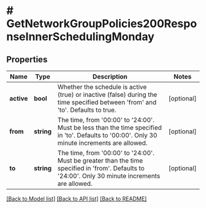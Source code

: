 # # GetNetworkGroupPolicies200ResponseInnerSchedulingMonday

## Properties

Name | Type | Description | Notes
------------ | ------------- | ------------- | -------------
**active** | **bool** | Whether the schedule is active (true) or inactive (false) during the time specified between &#39;from&#39; and &#39;to&#39;. Defaults to true. | [optional]
**from** | **string** | The time, from &#39;00:00&#39; to &#39;24:00&#39;. Must be less than the time specified in &#39;to&#39;. Defaults to &#39;00:00&#39;. Only 30 minute increments are allowed. | [optional]
**to** | **string** | The time, from &#39;00:00&#39; to &#39;24:00&#39;. Must be greater than the time specified in &#39;from&#39;. Defaults to &#39;24:00&#39;. Only 30 minute increments are allowed. | [optional]

[[Back to Model list]](../../README.md#models) [[Back to API list]](../../README.md#endpoints) [[Back to README]](../../README.md)
